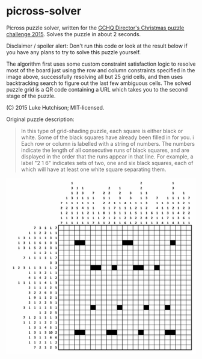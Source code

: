 # picross-solver
Picross puzzle solver, written for the [GCHQ Director's Christmas puzzle challenge 2015](http://www.gchq.gov.uk/press_and_media/news_and_features/Pages/Directors-Christmas-puzzle-2015.aspx). Solves the puzzle in about 2 seconds.

Disclaimer / spoiler alert: Don't run this code or look at the result below if you have any plans to try to solve this puzzle yourself.

The algorithm first uses some custom constraint satisfaction logic to resolve most of the board just using the row and column constraints specified in the image above, successfully resolving all but 25 grid cells, and then uses backtracking search to figure out the last few ambiguous cells. The solved puzzle grid is a QR code containing a URL which takes you to the second stage of the puzzle.

(C) 2015 Luke Hutchison; MIT-licensed.

Original puzzle description:
> In this type of grid-shading puzzle, each square is either black or white. Some of the black squares have already been filled in for you.
> i
> Each row or column is labelled with a string of numbers. The numbers indicate the length of all consecutive runs of black squares, and are displayed in the order that the runs appear in that line. For example, a label "2 1 6" indicates sets of two, one and six black squares, each of which will have at least one white square separating them.

![Puzzle image](grid-shading-puzzle.jpg)
